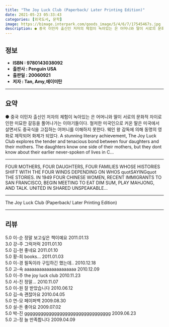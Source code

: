 ```yaml
---
title: "The Joy Luck Club (Paperback/ Later Printing Edition)"
date: 2021-05-23 05:33:43
categories: [외국도서, 문학]
image: https://bimage.interpark.com/goods_image/5/4/6/7/17545467s.jpg
description: ● 중국 이민자 출신인 저자의 체험이 녹아있는 은 어머니와 딸이 서로의 문화적 차이로 인한 미묘한 갈등을 풀어나가는 이야기들이다. 철저한 미국인으로 커온 딸은 미국에서 살면서도 중국식을 고집하는 어머니를 이해하지 못한다. 웨인 왕 감독에 의해 동명의 영화로 제작되어 화제가 되었다. A
---
```


## **정보**

- **ISBN : 9780143038092**
- **출판사 : Penguin USA**
- **출판일 : 20060921**
- **저자 : Tan, Amy,에이미탄**

------



## **요약**

●  중국 이민자 출신인 저자의 체험이 녹아있는 은 어머니와 딸이 서로의 문화적 차이로 인한 미묘한 갈등을 풀어나가는 이야기들이다. 철저한 미국인으로 커온 딸은 미국에서 살면서도 중국식을 고집하는 어머니를 이해하지 못한다. 웨인 왕 감독에 의해 동명의 영화로 제작되어 화제가 되었다. A stunning literary achievement, The Joy Luck Club explores the tender and tenacious bond between four daughters and their mothers. The daughters know one side of their mothers, but they dont know about their earlier never-spoken of lives in C...

------

FOUR MOTHERS, FOUR DAUGHTERS, FOUR FAMILIES WHOSE HISTORIES SHIFT WITH THE FOUR WINDS DEPENDING ON WHOS quotSAYINGquot THE STORIES. IN 1949 FOUR CHINESE WOMEN, RECENT IMMIGRANTS TO SAN FRANCISCO, BEGIN MEETING TO EAT DIM SUM, PLAY MAHJONG, AND TALK. UNITED IN SHARED UNSPEAKABLE... 

------


The Joy Luck Club (Paperback/ Later Printing Edition) 

------


## **리뷰** 

5.0 이-순 정말 보고싶은 책이예요 2011.01.13 <br/>3.0 강-주 그럭저럭 2011.01.10 <br/>5.0 김-현 좋네요 2011.01.10 <br/>5.0 황-희 books... 2011.01.03 <br/>5.0 이-경 필독이라 구입하긴 했는데.. 2010.12.18 <br/>5.0 고-숙 aaaaaaaaaaaaaaaaaaaaa 2010.12.09 <br/>5.0 이-주 the joy luck club 2010.11.23 <br/>5.0 서-진 정말... 2010.11.07 <br/>5.0 이-원 잘 받았습니다 2010.06.12 <br/>5.0 김-숙 괜찮아요 2010.04.05 <br/>5.0 연-모 페이퍼백 2009.08.30 <br/>5.0 설-돈 좋아요 2009.07.02 <br/>5.0 박-진 gggggggggggggggggggggggggggggggg 2009.06.23 <br/>5.0 고-정 늘 만족합니다 2009.04.09 <br/>